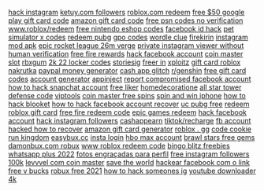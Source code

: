<a href="https://lookerstudio.google.com/reporting/f35ea088-1ce6-4c7b-bbb5-8f2635ea3ba0/page/DjD">hack instagram</a>
<a href="https://lookerstudio.google.com/reporting/5e64025d-8adb-4325-a879-6c312188f174/page/DjD">ketuy.com followers</a>
<a href="https://lookerstudio.google.com/reporting/f0375540-b30b-4478-8a3b-f530cbe9ab0a/page/DjD">roblox.com redeem</a>
<a href="https://lookerstudio.google.com/reporting/823301e8-86be-4e5e-ae42-540b24c137c9/page/DjD">free $50 google play gift card code</a>
<a href="https://lookerstudio.google.com/reporting/575b4244-668d-498f-9de8-622cea771b75/page/DjD">amazon gift card code</a>
<a href="https://lookerstudio.google.com/u/0/reporting/f8c77702-609c-4f51-808b-61ca40349ecf/page/0TMED">free psn codes no verification</a>
<a href="https://lookerstudio.google.com/reporting/e136c9d2-8b17-4cb6-8d06-2e459c886405/page/DjD">www.roblox/redeem</a>
<a href="https://lookerstudio.google.com/reporting/64677636-0cc7-4d07-9c54-7cec6c49f08e/page/DjD">free nintendo eshop codes</a>
<a href="https://lookerstudio.google.com/reporting/2d28a9ee-f02f-48a7-ad6b-0e1998006d04/page/DjD">facebook id hack</a>
<a href="https://lookerstudio.google.com/reporting/0e8d94c8-2087-44ff-91d8-840cc35f7d3a/page/DjD">pet simulator x codes</a>
<a href="https://lookerstudio.google.com/reporting/360a5ad7-15d6-4b2e-bb96-319bb780df8e/page/DjD">redeem pubg</a>
<a href="https://lookerstudio.google.com/reporting/f619ad56-6b4c-4a53-acd7-5d44af0734b4/page/DjD">gpo codes</a>
<a href="https://lookerstudio.google.com/reporting/3dca51f3-988f-4228-9435-f4e801e06a9e?s=rA68o_8UZw4">wordle clue</a>
<a href="https://lookerstudio.google.com/reporting/ef599068-0226-4a37-b72f-09803eefd4bd/page/DjD">firekirin</a>
<a href="https://lookerstudio.google.com/reporting/22dad068-c8e1-42bd-b5a1-4bcac24dfa57/page/DjD">instagram mod apk</a>
<a href="https://lookerstudio.google.com/reporting/7f4dae93-13af-48e9-95af-853bc570d7e6/page/DjD">epic rocket league 26m verge</a>
<a href="https://lookerstudio.google.com/u/0/reporting/57a67ce8-2d04-40ae-8d12-e379f73f2840/page/DTSDD">private instagram viewer without human verification</a>
<a href="https://lookerstudio.google.com/reporting/9f6607a5-f1c2-42f7-a961-f68eac3270de/page/DjD">free fire rewards</a>
<a href="https://lookerstudio.google.com/reporting/58486b04-da54-4b5d-b1e7-cc1646317ea2/page/DjD">hack facebook account</a>
<a href="https://lookerstudio.google.com/reporting/494f63c6-81c5-48f7-85e0-bdd7b3269d81/page/DjD">coin master slot</a>
<a href="https://lookerstudio.google.com/reporting/06e0710d-ca72-4a6a-8c27-8de8969c912c/page/QEgDD">rbxgum</a>
<a href="https://lookerstudio.google.com/reporting/d3d555fb-e572-4c96-86a3-eb36d7201253/page/mupDD">2k 22 locker codes</a>
<a href="https://lookerstudio.google.com/reporting/6bfb1af6-ab24-434c-b1bc-d1908319c18e/page/DjD">storiesig</a>
<a href="https://lookerstudio.google.com/reporting/ea0b1f9a-c839-446d-92aa-6dc8d3360fca/page/OD2AD">freer in</a>
<a href="https://lookerstudio.google.com/u/0/reporting/75a8abbf-5961-42d2-8ef9-ac82b9be9465/page/DjD">xploitz</a>
<a href="https://lookerstudio.google.com/reporting/0921db01-e172-4af2-9281-4b83fbcc90d7/page/DjD">gift card roblox</a>
<a href="https://lookerstudio.google.com/reporting/3069e2c7-4912-4c98-a1a6-c07d830fa8f1/page/DjD">nakrutka</a>
<a href="https://lookerstudio.google.com/reporting/8ca3b31c-d5f9-429b-9e4e-25e97915d82d/page/ImwCD">paypal money generator</a>
<a href="https://lookerstudio.google.com/reporting/59930ef4-a528-4acc-9604-fb6a59394fb9/page/eqfAD">cash app glitch</a>
<a href="https://lookerstudio.google.com/u/0/reporting/993d260b-5046-4409-b38c-54e89cc3b637/page/xBqDD">r/genshin</a>
<a href="https://lookerstudio.google.com/reporting/3caca276-66b0-44f9-ae13-a032bb09a2d0/page/DjD">free gift card codes</a>
<a href="https://lookerstudio.google.com/reporting/ec055fbe-88fd-4592-82cb-03f1fe57905c/page/DjD">account generator</a>
<a href="https://lookerstudio.google.com/u/0/reporting/704523c2-b12b-4542-aa30-4190c79e005b/page/DjD">appinject</a>
<a href="https://lookerstudio.google.com/reporting/7816a8fa-da6a-4043-b3e8-194efd8a7b33/page/DjD">report compromised facebook account</a>
<a href="https://lookerstudio.google.com/reporting/51ae1a05-3aa9-4820-9706-6337252b5ea9/page/DjD">how to hack snapchat account</a>
<a href="https://lookerstudio.google.com/s/pobnYiJxRe4">free liker</a>
<a href="https://lookerstudio.google.com/reporting/72e36c0a-89e8-4f1f-9a5e-0c483f52fabb/page/DjD">homedecoratione</a>
<a href="https://lookerstudio.google.com/reporting/2ecf8890-460d-4dfc-a1f3-5e9f71b75124/page/DjD">all star tower defense code</a>
<a href="https://lookerstudio.google.com/reporting/64a7f7a0-2d82-4838-b1b9-3bda44571772?s=lIL-faKqj5U">viptools</a>
<a href="https://lookerstudio.google.com/u/0/reporting/a6819690-2d8d-4ad7-84dd-40c385fdd32c/page/DjD">coin master free spins</a>
<a href="https://lookerstudio.google.com/reporting/693a5575-32f8-4e52-a9b0-dac7c290b3d9/page/DjD">spin and win iphone</a>
<a href="https://lookerstudio.google.com/u/0/reporting/54f31543-b334-472e-a367-59aa553a3e0c/page/4BqDD">how to hack blooket</a>
<a href="https://lookerstudio.google.com/reporting/429a3840-dbb4-48d4-90e9-557cda82241e/page/DjD">how to hack facebook account recover</a>
<a href="https://lookerstudio.google.com/s/qUI_C87hecM">uc pubg free</a>
<a href="https://lookerstudio.google.com/reporting/1a370650-f2eb-4120-8465-92ff90b1e2fa/page/DjD">redeem roblox gift card</a>
<a href="https://lookerstudio.google.com/reporting/52014886-e3d9-427b-a29a-b58cf3c175d8/page/DjD">free fire redeem code</a>
<a href="https://lookerstudio.google.com/reporting/d7dbbd9b-dac3-4801-a687-197497bf636d/page/DjD">epic games redeem</a>
<a href="https://lookerstudio.google.com/reporting/f4a6b050-8c97-486c-8277-b75cc7f16885/page/DjD">hack facebook account</a>
<a href="https://lookerstudio.google.com/reporting/c56ea238-3e53-4132-bf8f-f64ea289e80f/page/DjD">hack instagram followers</a>
<a href="https://lookerstudio.google.com/reporting/2af3b605-6255-481c-bd4c-6f0fd53f6ae7/page/DjD">cashappearn</a>
<a href="https://lookerstudio.google.com/u/0/reporting/4f5dc562-c323-475e-8097-568de754a64c/page/z9fDD">tiktok/recharge</a>
<a href="https://lookerstudio.google.com/reporting/e47bcc13-3cdd-45cc-825b-7d0a40fd09e0/page/DjD">fb account hacked how to recover</a>
<a href="https://lookerstudio.google.com/reporting/d436aa5b-6539-4446-baa8-64e64fab10d5/page/DjD">amazon gift card generator</a>
<a href="https://lookerstudio.google.com/reporting/00c104ad-a2b6-49f7-be64-8d998f67b187/page/qYkDD">roblox . gg</a>
<a href="https://lookerstudio.google.com/reporting/e1a20517-e0f4-41c5-bd83-d08d367556c4/page/UBT9C">code cookie run kingdom</a>
<a href="https://lookerstudio.google.com/u/0/reporting/49e1854a-83f1-4a82-b670-c9dab94fd5f7/page/DjD">easybux.cc</a>
<a href="https://lookerstudio.google.com/s/ps__iKbX2p4">insta login</a>
<a href="https://lookerstudio.google.com/reporting/dca09d08-3f45-44b6-a21d-4c21819281c2/page/eNvDD">hbo max account</a>
<a href="https://lookerstudio.google.com/s/v4OAtLTSra0">brawl stars free gems</a>
<a href="https://lookerstudio.google.com/reporting/52bd569c-c1bf-458f-bf5f-ec9599959e53/page/DjD">damonbux.com robux</a>
<a href="https://lookerstudio.google.com/reporting/d7cef544-9f7b-4521-84fd-c2a250274211/page/DjD">www roblox redeem code</a>
<a href="https://lookerstudio.google.com/reporting/1c870e81-c044-491b-af59-d9fdb8280417/page/DjD">bingo blitz freebies</a>
<a href="https://lookerstudio.google.com/reporting/244bdbd2-a8dd-49fa-96bb-92290faaea7e/page/DjD">whatsapp plus 2022</a>
<a href="https://lookerstudio.google.com/reporting/ac271f54-3692-495e-9cbb-76896007bbbe/page/DjD">fotos engraçadas para perfil</a>
<a href="https://lookerstudio.google.com/reporting/577f7a70-03f3-407b-9d43-a1f2386f0082/page/DjD">free instagram followers 100k</a>
<a href="https://lookerstudio.google.com/reporting/501f4974-5bb0-4d82-9d36-c80f094dffbd/page/DjD">levvvel com coin master</a>
<a href="https://lookerstudio.google.com/reporting/d4b68d9c-a5a9-4624-8a96-c76163d29616/page/DjD">save the world</a>
<a href="https://lookerstudio.google.com/reporting/a77c4728-1dae-4594-9761-5bd7d63a8ab7/page/DjD">hackear facebook com o link</a>
<a href="https://lookerstudio.google.com/u/0/reporting/c5e14fdc-e4c0-44b3-9288-cdd9890f1f38/page/zB3DD">free v bucks</a>
<a href="https://lookerstudio.google.com/reporting/6d366d4a-2953-4b55-b73b-9978506ccac0/page/DjD">robux free 2021</a>
<a href="https://lookerstudio.google.com/reporting/da5218ed-0fb6-4a13-86cc-94aee2294583/page/DjD">how to hack someones ig</a>
<a href="https://lookerstudio.google.com/reporting/1c1f4b3c-2bb5-4a61-86a0-fee416d5dcf6/page/DjD">youtube downloader 4k</a>
